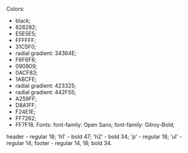 Colors:
- black;
- 828282;
- E5E5E5;
- FFFFFF;
- 31C5F0;
- radial gradient: 34364E;
- F6F6F6;
- 090909;
- 0ACF83;
- 1ABCFE;
- radial gradient: 423325;
- radial gradient: 442F55;
- A259FF;
- D8A1FF;
- F24E1E;
- FF7262;
- FF7F18.
Fonts:
font-family: Open Sans;
font-family: Gilroy-Bold;

header - regular 18;
'h1' - bold 47;
'h2' - bold 34;
'p' - regular 18;
'ul' - regular 14;
footer - regular 14, 18; bold 34.
